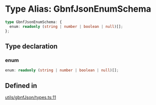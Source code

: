 # Type Alias: GbnfJsonEnumSchema

```ts
type GbnfJsonEnumSchema: {
  enum: readonly (string | number | boolean | null)[];
};
```

## Type declaration

### enum

```ts
enum: readonly (string | number | boolean | null)[];
```

## Defined in

[utils/gbnfJson/types.ts:11](https://github.com/withcatai/node-llama-cpp/blob/6405ee945e792651123189aae2612212095765b6/src/utils/gbnfJson/types.ts#L11)

